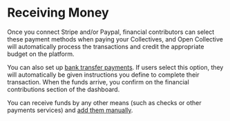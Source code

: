 # Receiving Money

Once you connect Stripe and/or Paypal, financial contributors can select these payment methods when paying your Collectives, and Open Collective will automatically process the transactions and credit the appropriate budget on the platform.

You can also set up [bank transfer payments](bank-transfers.md). If users select this option, they will automatically be given instructions you define to complete their transaction. When the funds arrive, you confirm on the financial contributions section of the dashboard.

You can receive funds by any other means (such as checks or other payments services) and [add them manually](add-funds-manually.md).
